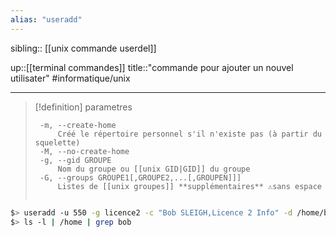 ```yaml
---
alias: "useradd"
---
```

sibling:: [[unix commande userdel]]

up::[[terminal commandes]]
title::"commande pour ajouter un nouvel utilisater"
#informatique/unix

----

> [!definition] parametres
> ```
>  -m, --create-home
>      Créé le répertoire personnel s'il n'existe pas (à partir du squelette)
>  -M, --no-create-home
>  -g, --gid GROUPE
>      Nom du groupe ou [[unix GID|GID]] du groupe
>  -G, --groups GROUPE1[,GROUPE2,...[,GROUPEN]]]
>      Listes de [[unix groupes]] **supplémentaires** ⚠️sans espace
>      
> ```

```bash
$> useradd -u 550 -g licence2 -c "Bob SLEIGH,Licence 2 Info" -d /home/bob -m -s /bin/bash bob
$> ls -l | /home | grep bob
```


